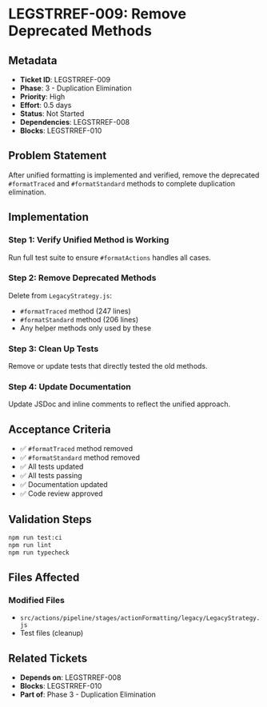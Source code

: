 # LEGSTRREF-009: Remove Deprecated Methods

## Metadata
- **Ticket ID**: LEGSTRREF-009
- **Phase**: 3 - Duplication Elimination
- **Priority**: High
- **Effort**: 0.5 days
- **Status**: Not Started
- **Dependencies**: LEGSTRREF-008
- **Blocks**: LEGSTRREF-010

## Problem Statement

After unified formatting is implemented and verified, remove the deprecated `#formatTraced` and `#formatStandard` methods to complete duplication elimination.

## Implementation

### Step 1: Verify Unified Method is Working

Run full test suite to ensure `#formatActions` handles all cases.

### Step 2: Remove Deprecated Methods

Delete from `LegacyStrategy.js`:
- `#formatTraced` method (247 lines)
- `#formatStandard` method (206 lines)
- Any helper methods only used by these

### Step 3: Clean Up Tests

Remove or update tests that directly tested the old methods.

### Step 4: Update Documentation

Update JSDoc and inline comments to reflect the unified approach.

## Acceptance Criteria

- ✅ `#formatTraced` method removed
- ✅ `#formatStandard` method removed
- ✅ All tests updated
- ✅ All tests passing
- ✅ Documentation updated
- ✅ Code review approved

## Validation Steps

```bash
npm run test:ci
npm run lint
npm run typecheck
```

## Files Affected

### Modified Files
- `src/actions/pipeline/stages/actionFormatting/legacy/LegacyStrategy.js`
- Test files (cleanup)

## Related Tickets
- **Depends on**: LEGSTRREF-008
- **Blocks**: LEGSTRREF-010
- **Part of**: Phase 3 - Duplication Elimination

